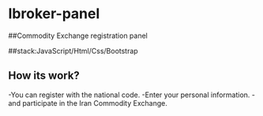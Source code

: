 # Ibroker-panel

##Commodity Exchange registration panel

##stack:JavaScript/Html/Css/Bootstrap

## How its work?
-You can register with the national code.
-Enter your personal information.
-and participate in the Iran Commodity Exchange.
